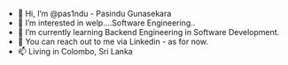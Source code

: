 - 👋 Hi, I’m @pas1ndu - Pasindu Gunasekara
- 👀 I’m interested in welp....Software Engineering..
- 🌱 I’m currently learning Backend Engineering in Software Development.
- 📨 You can reach out to me via Linkedin - as for now.
- 📫 Living in Colombo, Sri Lanka


